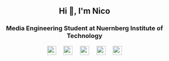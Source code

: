 <h2 align="center">Hi 👋, I'm Nico</h2>
<h3 align="center">Media Engineering Student at Nuernberg Institute of Technology</h3>

<div align="center">
    <a href='#'><img width="24" height="24" src="https://api.iconify.design/logos:svelte-icon.svg?color=%23888888"></a>
    &nbsp;
    &nbsp;
    <a href='#'><img width="24" height="24" src="https://api.iconify.design/logos:react.svg?color=%23888888"></a>
    &nbsp;
    &nbsp;
    <a href='#'><img width="24" height="24" src="https://api.iconify.design/logos:supabase-icon.svg?color=%23888888"></a>
    &nbsp;
    &nbsp;
    <a href='#'><img width="24" height="24" src="https://api.iconify.design/logos:nodejs-icon.svg?color=%23888888"></a>
    &nbsp;
    &nbsp;
    <a href='#'><img width="24" height="24" src="https://api.iconify.design/logos:gopher.svg"></a>
    
</div>




